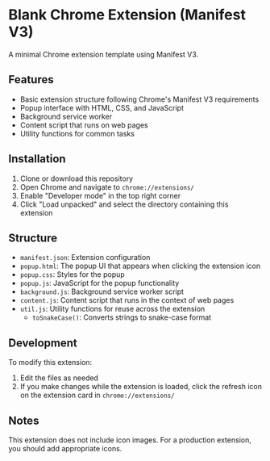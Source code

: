 # Blank Chrome Extension (Manifest V3)

A minimal Chrome extension template using Manifest V3.

## Features

- Basic extension structure following Chrome's Manifest V3 requirements
- Popup interface with HTML, CSS, and JavaScript
- Background service worker
- Content script that runs on web pages
- Utility functions for common tasks

## Installation

1. Clone or download this repository
2. Open Chrome and navigate to `chrome://extensions/`
3. Enable "Developer mode" in the top right corner
4. Click "Load unpacked" and select the directory containing this extension

## Structure

- `manifest.json`: Extension configuration
- `popup.html`: The popup UI that appears when clicking the extension icon
- `popup.css`: Styles for the popup
- `popup.js`: JavaScript for the popup functionality
- `background.js`: Background service worker script
- `content.js`: Content script that runs in the context of web pages
- `util.js`: Utility functions for reuse across the extension
  - `toSnakeCase()`: Converts strings to snake-case format

## Development

To modify this extension:

1. Edit the files as needed
2. If you make changes while the extension is loaded, click the refresh icon on the extension card in `chrome://extensions/`

## Notes

This extension does not include icon images. For a production extension, you should add appropriate icons. 